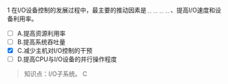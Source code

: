 1
在I/O设备控制的发展过程中，最主要的推动因素是﹎﹎﹎﹎、提高I/O速度和设备利用率。
- [ ] A.提高资源利用率 
- [ ] B.提高系统吞吐量 
- [x] C.减少主机对I/O控制的干预 
- [ ] D.提高CPU与I/O设备的并行操作程度

> 知识点：I/O子系统。
> C
